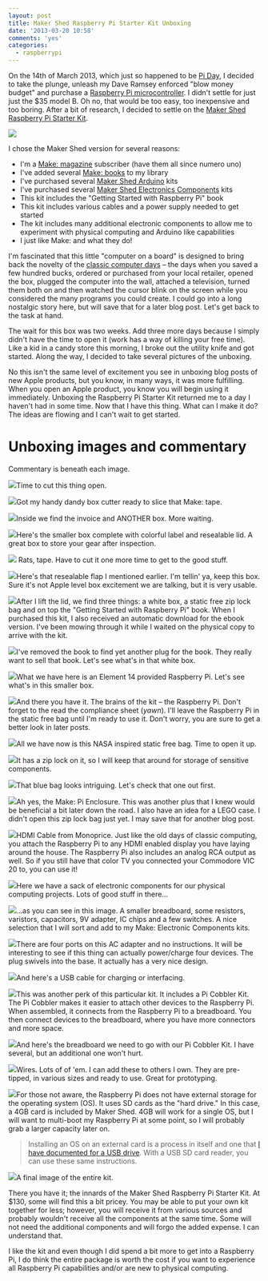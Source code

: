 ```yaml
---
layout: post
title: Maker Shed Raspberry Pi Starter Kit Unboxing
date: '2013-03-20 10:58'
comments: 'yes'
categories:
  - raspberrypi
---
```


On the 14th of March 2013, which just so happened to be [Pi Day][2], I decided to take the plunge, unleash my Dave Ramsey enforced "blow money budget" and purchase a [Raspberry Pi microcontroller][3]. I didn't settle for just just the $35 model B. Oh no, that would be too easy, too inexpensive and too boring. After a bit of research, I decided to settle on the [Maker Shed Raspberry Pi Starter Kit][4].

![][1]

I chose the Maker Shed version for several reasons:
- I'm a [Make: magazine][5] subscriber (have them all since numero uno)
- I've added several [Make: books][6] to my library
- I've purchased several [Maker Shed Arduino][7] kits
- I've purchased several [Maker Shed Electronics Components][8] kits
- This kit includes the "Getting Started with Raspberry Pi" book
- This kit includes various cables and a power supply needed to get started
- The kit includes many additional electronic components to allow me to experiment with physical computing and Arduino like capabilities
- I just like Make: and what they do!

I'm fascinated that this little "computer on a board" is designed to bring back the novelty of the [classic computer days][10] – the days when you saved a few hundred bucks, ordered or purchased from your local retailer, opened the box, plugged the computer into the wall, attached a television, turned them both on and then watched the cursor blink on the screen while you considered the many programs you could create. I could go into a long nostalgic story here, but will save that for a later blog post. Let's get back to the task at hand.

The wait for this box was two weeks. Add three more days because I simply didn't have the time to open it (work has a way of killing your free time). Like a kid in a candy store this morning, I broke out the utility knife and got started. Along the way, I decided to take several pictures of the unboxing.

No this isn't the same level of excitement you see in unboxing blog posts of new Apple products, but you know, in many ways, it was more fulfilling. When you open an Apple product, you know you will begin using it immediately. Unboxing the Raspberry Pi Starter Kit returned me to a day I haven't had in some time. Now that I have this thing. What can I make it do? The ideas are flowing and I can't wait to get started.

# Unboxing images and commentary
Commentary is beneath each image.

![][11]Time to cut this thing open.

![][12]Got my handy dandy box cutter ready to slice that Make: tape.

![][13]Inside we find the invoice and ANOTHER box. More waiting.

![][14]Here's the smaller box complete with colorful label and resealable lid. A great box to store your gear after inspection.

![][15] Rats, tape. Have to cut it one more time to get to the good stuff.

![][16]Here's that resealable flap I mentioned earlier. I'm tellin' ya, keep this box. Sure it's not Apple level box excitement we are talking, but it is very usable.

![][17]After I lift the lid, we find three things: a white box, a static free zip lock bag and on top the "Getting Started with Raspberry Pi" book. When I purchased this kit, I also received an automatic download for the ebook version. I've been mowing through it while I waited on the physical copy to arrive with the kit.

![][18]I've removed the book to find yet another plug for the book. They really want to sell that book. Let's see what's in that white box.

![][19]What we have here is an Element 14 provided Raspberry Pi. Let's see what's in this smaller box.

![][20]And there you have it. The brains of the kit – the Raspberry Pi. Don't forget to the read the compliance sheet (_yawn_). I'll leave the Raspberry Pi in the static free bag until I'm ready to use it. Don't worry, you are sure to get a better look in later posts.

![][21]All we have now is this NASA inspired static free bag. Time to open it up.

![][22]It has a zip lock on it, so I will keep that around for storage of sensitive components.

![][23]That blue bag looks intriguing. Let's check that one out first.

![][24]Ah yes, the Make: Pi Enclosure. This was another plus that I knew would be beneficial a bit later down the road. I also have an idea for a LEGO case. I didn't open this zip lock bag just yet. I may save that for another blog post.

![][25]HDMI Cable from Monoprice. Just like the old days of classic computing, you attach the Raspberry Pi to any HDMI enabled display you have laying around the house. The Raspberry Pi also includes an analog RCA output as well. So if you still have that color TV you connected your Commodore VIC 20 to, you can use it!

![][26]Here we have a sack of electronic components for our physical computing projects. Lots of good stuff in there...

![][27]...as you can see in this image. A smaller breadboard, some resistors, varistors, capacitors, 9V adapter, IC chips and a few switches. A nice selection that I will sort and add to my Make: Electronic Components kits.

![][28]There are four ports on this AC adapter and no instructions. It will be interesting to see if this thing can actually power/charge four devices. The plug swivels into the base. It actually has a very nice design.

![][29]And here's a USB cable for charging or interfacing.

![][30]This was another perk of this particular kit. It includes a Pi Cobbler Kit. The Pi Cobbler makes it easier to attach other devices to the Raspberry Pi. When assembled, it connects from the Raspberry Pi to a breadboard. You then connect devices to the breadboard, where you have more connectors and more space.

![][31]And here's the breadboard we need to go with our Pi Cobbler Kit. I have several, but an additional one won't hurt.

![][32]Wires. Lots of of 'em. I can add these to others I own. They are pre-tipped, in various sizes and ready to use. Great for prototyping.

![][33]For those not aware, the Raspberry Pi does not have external storage for the operating system (OS). It uses SD cards as the "hard drive." In this case, a 4GB card is included by Maker Shed. 4GB will work for a single OS, but I will want to multi-boot my Raspberry Pi at some point, so I will probably grab a larger capacity later on.

> Installing an OS on an external card is a process in itself and one that [I have documented for a USB drive][34]. With a USB SD card reader, you can use these same instructions.

![][35]A final image of the entire kit.

There you have it; the innards of the Maker Shed Raspberry Pi Starter Kit. At $130, some will find this a bit pricey. You may be able to put your own kit together for less; however, you will receive it from various sources and probably wouldn't receive all the components at the same time. Some will not need the additional components and will forgo the added expense. I can understand that.

I like the kit and even though I did spend a bit more to get into a Raspberry Pi, I do think the entire package is worth the cost if you want to experience all Raspberry Pi capabilities and/or are new to physical computing.

[1]: http://2.bp.blogspot.com/-5LnHIMO-nVQ/UVc6Hi_oD0I/AAAAAAABIHk/2PCJSHpw0NY/s1600/MakerSHED-RaspberryPiStarterKit-01-TeaserImage.jpg
[2]: http://www.exploratorium.edu/pi/
[3]: http://www.raspberrypi.org/
[4]: http://www.makershed.com/Raspberry_Pi_Starter_Kit_Includes_Raspberry_Pi_p/msrpik.htm
[5]: http://www.google.com/url?sa=t&rct=j&q=&esrc=s&source=web&cd=1&cad=rja&ved=0CEUQFjAA&url=http%3A%2F%2Fmakezine.com%2F&ei=cDZXUc6dEZHyyAGkrYDIBA&usg=AFQjCNFtuDFXM3N7cr-MTO3ssIztJa_qeQ&sig2=_Gkhc2X_yYg1GSEqEOoq8Q&bvm=bv.44442042,d.aWc
[6]: http://www.amazon.com/s/?_encoding=UTF8&bbn=283155&camp=1789&creative=390957&keywords=%26%2334%3BMake%3A%20Projects%26%2334%3B&linkCode=ur2&qid=1364670236&rh=n%3A283155%2Ck%3A%26%2334%3BMake%3A%20Projects%26%2334%3B%2Cp_lbr_books_series_browse-bin%3AMake&rnid=3275128011&tag=stevenccom-20
[7]: http://www.makershed.com/Arduino_Boards_Shields_and_Accessories_s/232.htm
[8]: http://www.makershed.com/Make_Electronics_Components_Pack_2a_p/mecp2.htm
[9]: http://en.wikipedia.org/wiki/Heathkit
[10]: http://mentalfloss.com/article/27971/10-classic-computers-you-had-kid
[11]: http://2.bp.blogspot.com/-62djbO_9J6c/UVc9ZlZWwOI/AAAAAAABIH0/7VdV_oqFXkU/s640/MakerSHED-RaspberryPiStarterKit-03.JPG
[12]: http://1.bp.blogspot.com/-jRAZMhEREc4/UVdOWhUbWMI/AAAAAAABIKw/4s7Olo_absw/s640/MakerSHED-RaspberryPiStarterKit-04.JPG
[13]: http://1.bp.blogspot.com/-uEWWASgoUtQ/UVdOWpVU8_I/AAAAAAABIKs/GaBBQNfvRPE/s640/MakerSHED-RaspberryPiStarterKit-05.JPG
[14]: http://1.bp.blogspot.com/-d9-UY7aRqro/UVc9ZY2MtCI/AAAAAAABIHw/Msws3IyxC5Y/s640/MakerSHED-RaspberryPiStarterKit-06.JPG
[15]: http://3.bp.blogspot.com/-VuU2xmTvcy8/UVc9ZcZYxgI/AAAAAAABIHs/lQtLyipgkTA/s640/MakerSHED-RaspberryPiStarterKit-07.jpg
[16]: http://3.bp.blogspot.com/-JB5JBCqalQ8/UVc9Z-gVDPI/AAAAAAABIH8/N9VYr7d1ErM/s640/MakerSHED-RaspberryPiStarterKit-08.JPG
[17]: http://2.bp.blogspot.com/-cMjJoTsNy9k/UVc9aPuQLJI/AAAAAAABIIM/6GyAtyZ4Vdk/s640/MakerSHED-RaspberryPiStarterKit-09.JPG
[18]: http://1.bp.blogspot.com/-lx0Q9E9IvWk/UVc9aNhz1uI/AAAAAAABIIE/cF3Kai4g1yg/s640/MakerSHED-RaspberryPiStarterKit-10.JPG
[19]: http://3.bp.blogspot.com/-Rdgw5D8pHio/UVc9aAL5YcI/AAAAAAABIII/Zky2bIMpY4E/s640/MakerSHED-RaspberryPiStarterKit-11.JPG
[20]: http://2.bp.blogspot.com/-MRNa1NEstQM/UVc9asg41aI/AAAAAAABIIU/VhC3bl24KT0/s640/MakerSHED-RaspberryPiStarterKit-12.JPG
[21]: http://2.bp.blogspot.com/-lqs9PZrqlEQ/UVc9anDr4FI/AAAAAAABIIY/8a8xlqYfFVc/s640/MakerSHED-RaspberryPiStarterKit-13.JPG
[22]: http://1.bp.blogspot.com/-6Q74kfIAvwY/UVc9a4KWK3I/AAAAAAABIIg/vBio0zhNE9k/s640/MakerSHED-RaspberryPiStarterKit-14.JPG
[23]: http://2.bp.blogspot.com/-sgHxM9-w3Jw/UVc9bXIXptI/AAAAAAABIIs/41uertN_0g8/s640/MakerSHED-RaspberryPiStarterKit-15.JPG
[24]: http://2.bp.blogspot.com/-iYMiKDojYY8/UVc9bL-17rI/AAAAAAABII4/WNHv9dGF3mM/s640/MakerSHED-RaspberryPiStarterKit-16.JPG
[25]: http://1.bp.blogspot.com/-3E-QC99ogSo/UVc9cHa9nJI/AAAAAAABIJA/Cg3MW2jDUKc/s640/MakerSHED-RaspberryPiStarterKit-18.JPG
[26]: http://1.bp.blogspot.com/-uHIr-7z_2hA/UVc9ce8EwKI/AAAAAAABIJE/hkZeQvHk89k/s640/MakerSHED-RaspberryPiStarterKit-20.JPG
[27]: http://1.bp.blogspot.com/-bN2xhLh4N0Q/UVc9cl_6a9I/AAAAAAABIJU/j5si7SX3X5I/s640/MakerSHED-RaspberryPiStarterKit-21.JPG
[28]: http://3.bp.blogspot.com/-8NocOAQwoZ8/UVc9cQdpFNI/AAAAAAABIJI/3uTFLfeW0s4/s640/MakerSHED-RaspberryPiStarterKit-19.JPG
[29]: http://1.bp.blogspot.com/-9hmLShDC7N4/UVc9c5ZeHVI/AAAAAAABIJY/4Rgky3vDYIQ/s640/MakerSHED-RaspberryPiStarterKit-22.JPG
[30]: http://3.bp.blogspot.com/-Xvts1vBs4Ng/UVc9bjQg6UI/AAAAAAABIIw/_15adutjySs/s640/MakerSHED-RaspberryPiStarterKit-17.JPG
[31]: http://3.bp.blogspot.com/-zljqY9aTUWw/UVc9diDTP4I/AAAAAAABIJs/GMzLPf3gj5c/s640/MakerSHED-RaspberryPiStarterKit-25.JPG
[32]: http://2.bp.blogspot.com/-l0ITu8-5UKg/UVc9dMyKdwI/AAAAAAABIJc/_fzO0izo3IA/s640/MakerSHED-RaspberryPiStarterKit-23.JPG
[33]: http://3.bp.blogspot.com/-0iNiB5cfl-w/UVc9ddcr5xI/AAAAAAABIJo/C2zWyNOS0ps/s640/MakerSHED-RaspberryPiStarterKit-24.JPG
[34]: http://www.docstechnotes.com/2009/05/create-bootable-usb-drive-using-os-x.html
[35]: http://3.bp.blogspot.com/-ICBBZvS1vhw/UVc9dlh64hI/AAAAAAABIJw/Huizlcr-o5U/s640/MakerSHED-RaspberryPiStarterKit-26.JPG
